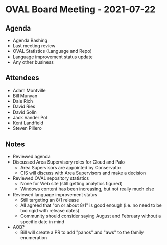 # OVAL Board Meeting - 2021-07-22
## Agenda
- Agenda Bashing
- Last meeting review
- OVAL Statistics (Language and Repo)
- Language improvement status update
- Any other business

## Attendees
- Adam Montville
- Bill Munyan
- Dale Rich
- David Ries
- David Solin
- Jack Vander Pol
- Kent Landfield
- Steven Pillero

## Notes
- Reviewed agenda
- Discussed Area Supervisory roles for Cloud and Palo
  - Area Supervisors are appointed by Conservator
  - CIS will discuss with Area Supervisors and make a decision
- Reviewed OVAL repository statistics
  - None for Web site (still getting analytics figured)
  - Windows content has been increasing, but not really much else
- Reviewed language improvement status
  - Still targeting an 8/1 release
  - All agreed that "on or about 8/1" is good enough (i.e. no need to be too rigid with release dates)
  - Community should consider saying August and February without a specific date in mind
- AOB?
  - Bill will create a PR to add "panos" and "aws" to the family enumeration
